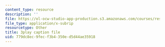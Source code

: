 ```yaml
---
content_type: resource
description: ''
file: https://ol-ocw-studio-app-production.s3.amazonaws.com/courses/res-6-008-digital-signal-processing-spring-2011/779dc8ec9fecf3b4350ed5d44ae35918_U13m6L6R58w.srt
file_type: application/x-subrip
resourcetype: Other
title: 3play caption file
uid: 779dc8ec-9fec-f3b4-350e-d5d44ae35918
---
```


